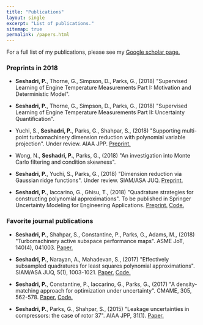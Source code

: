 ```yaml
---
title: "Publications"
layout: single
excerpt: "List of publications."
sitemap: true
permalink: /papers.html
---
```


For a full list of my publications, please see my [Google scholar page.](https://scholar.google.co.uk/citations?hl=en&user=DwcnM0MAAAAJ&view_op=list_works)

### Preprints in 2018
- **Seshadri, P.**, Thorne, G., Simpson, D., Parks, G., (2018) "Supervised Learning of Engine Temperature Measurements Part I: Motivation and Deterministic Model".

- **Seshadri, P.**, Thorne, G., Simpson, D., Parks, G., (2018) "Supervised Learning of Engine Temperature Measurements Part II: Uncertainty Quantification".

- Yuchi, S., **Seshadri, P.**, Parks, G., Shahpar, S., (2018) "Supporting multi-point turbomachinery dimension reduction with polynomial variable projection". Under review. AIAA JPP. [Preprint.](https://www.researchgate.net/profile/Pranay_Seshadri2/publication/327834325_Supporting_Multi-point_Turbomachinery_Dimension_Reduction_via_Polynomial-based_Variable_Projection/links/5ba92b25299bf13e60491010/Supporting-Multi-point-Turbomachinery-Dimension-Reduction-via-Polynomial-based-Variable-Projection.pdf?_sg%5B0%5D=GNpWiy44veQRzVAjw36-60ApnTDxTmRLndBc7MBRbppf4mFbtU2dK4aVstKgyzNFLqH9SR2kLeSXtN-afwfTqw.dYPlA6OYa8DVSirZ5LEQdS24eY5Bdsc26jHI0kTrFUSPews_Maf_e46ascPk-R0RnOJkCAnFqpZxSzG9kBms6A&_sg%5B1%5D=fUBhjUquc22Brn47-2OyfsMV2MS8fOdk1lpfCGSEFIF9EvB1FI4aky63beecXenxVqscb1vEscqA0fXgWxc39eDM71yMwamGS_GtMUx3diXq.dYPlA6OYa8DVSirZ5LEQdS24eY5Bdsc26jHI0kTrFUSPews_Maf_e46ascPk-R0RnOJkCAnFqpZxSzG9kBms6A&_iepl=)

- Wong, N., **Seshadri, P.**, Parks, G., (2018) "An investigation into Monte Carlo filtering and condition skewness".

- **Seshadri, P.**, Yuchi, S., Parks, G., (2018) "Dimension reduction via Gaussian ridge functions". Under review. SIAM/ASA JUQ. [Preprint.](https://arxiv.org/pdf/1802.00515.pdf)

- **Seshadri, P.**, Iaccarino, G., Ghisu, T., (2018) "Quadrature strategies for constructing polynomial approximations". To be published in Springer Uncertainty Modeling for Engineering Applications. [Preprint.](https://arxiv.org/pdf/1805.07296.pdf) [Code.](https://github.com/Effective-Quadratures/EQ-Papers/tree/master/springer)

### Favorite journal publications
- **Seshadri, P.**, Shahpar, S., Constantine, P., Parks, G., Adams, M., (2018) "Turbomachinery active subspace performance maps". ASME JoT, 140(4), 041003. [Paper.](http://turbomachinery.asmedigitalcollection.asme.org/article.aspx?articleid=2668256)

- **Seshadri, P.**, Narayan, A., Mahadevan, S., (2017) "Effectively subsampled quadratures for least squares polynomial approximations". SIAM/ASA JUQ, 5(1), 1003-1021. [Paper.](https://epubs.siam.org/doi/abs/10.1137/16M1057668) [Code.](https://github.com/Effective-Quadratures/EQ-Papers/tree/master/siamuq2016)

- **Seshadri, P.**, Constantine, P., Iaccarino, G., Parks, G., (2017) "A density-matching approach for optimization under uncertainty". CMAME, 305, 562-578. [Paper.](https://www.sciencedirect.com/science/article/pii/S0045782516300883) [Code.](https://github.com/psesh/density-matching)

- **Seshadri, P.**, Parks, G., Shahpar, S., (2015) "Leakage uncertainties in compressors: the case of rotor 37". AIAA JPP, 31(1). [Paper.](https://arc.aiaa.org/doi/abs/10.2514/1.B35039) 